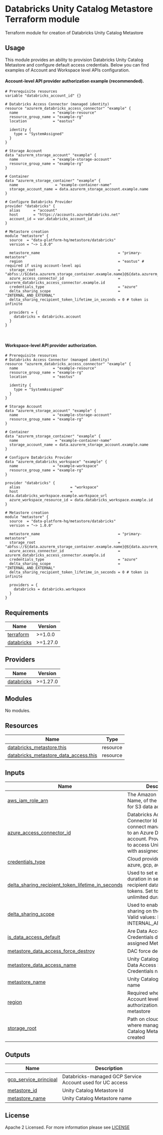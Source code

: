 # Databricks Unity Catalog Metastore Terraform module
Terraform module for creation of Databricks Unity Catalog Metastore

## Usage

This module provides an ability to provision Databricks Unity Catalog Metastore and configure default access credentials. 
Below you can find examples of Account and Workspace level APIs configuration.

#### Account-level API provider authorization example (recommended).
```hcl
# Prerequisite resources
variable "databricks_account_id" {}

# Databricks Access Connector (managed identity)
resource "azurerm_databricks_access_connector" "example" {
  name                = "example-resource"
  resource_group_name = "example-rg"
  location            = "eastus"

  identity {
    type = "SystemAssigned"
  }
}

# Storage Account
data "azurerm_storage_account" "example" {
  name                = "example-storage-account"
  resource_group_name = "example-rg"
}

# Container
data "azurerm_storage_container" "example" {
  name                 = "example-container-name"
  storage_account_name = data.azurerm_storage_account.example.name
}

# Configure Databricks Provider
provider "databricks" {
  alias      = "account"
  host       = "https://accounts.azuredatabricks.net"
  account_id = var.databricks_account_id
}

# Metastore creation
module "metastore" {
  source  = "data-platform-hq/metastore/databricks"
  version = "~> 1.0.0"

  metastore_name                                    = "primary-metastore"
  region                                            = "eastus" # required if using account-level api
  storage_root                                      = "abfss://${data.azurerm_storage_container.example.name}@${data.azurerm_storage_account.example.name}.dfs.core.windows.net/"
  azure_access_connector_id                         = azurerm_databricks_access_connector.example.id
  credentials_type                                  = "azure"
  delta_sharing_scope                               = "INTERNAL_AND_EXTERNAL"
  delta_sharing_recipient_token_lifetime_in_seconds = 0 # token is infinite

  providers = {
    databricks = databricks.account
  }
}

```
<br>

#### Workspace-level API provider authorization.

```hcl
# Prerequisite resources
# Databricks Access Connector (managed identity)
resource "azurerm_databricks_access_connector" "example" {
  name                = "example-resource"
  resource_group_name = "example-rg"
  location            = "eastus"

  identity {
    type = "SystemAssigned"
  }
}

# Storage Account
data "azurerm_storage_account" "example" {
  name                = "example-storage-account"
  resource_group_name = "example-rg"
}

# Container
data "azurerm_storage_container" "example" {
  name                 = "example-container-name"
  storage_account_name = data.azurerm_storage_account.example.name
}

# Configure Databricks Provider
data "azurerm_databricks_workspace" "example" {
  name                = "example-workspace"
  resource_group_name = "example-rg"
}

provider "databricks" {
  alias                       = "workspace"
  host                        = data.databricks_workspace.example.workspace_url
  azure_workspace_resource_id = data.databricks_workspace.example.id
}

# Metastore creation
module "metastore" {
  source  = "data-platform-hq/metastore/databricks"
  version = "~> 1.0.0"

  metastore_name                                    = "primary-metastore"
  storage_root                                      = "abfss://${data.azurerm_storage_container.example.name}@${data.azurerm_storage_account.example.name}.dfs.core.windows.net/"
  azure_access_connector_id                         = azurerm_databricks_access_connector.example.id
  credentials_type                                  = "azure"
  delta_sharing_scope                               = "INTERNAL_AND_EXTERNAL"
  delta_sharing_recipient_token_lifetime_in_seconds = 0 # token is infinite

  providers = {
    databricks = databricks.workspace
  }
}
```
<!-- BEGIN_TF_DOCS -->
## Requirements

| Name | Version |
|------|---------|
| <a name="requirement_terraform"></a> [terraform](#requirement\_terraform) | >=1.0.0 |
| <a name="requirement_databricks"></a> [databricks](#requirement\_databricks) | >=1.27.0 |

## Providers

| Name | Version |
|------|---------|
| <a name="provider_databricks"></a> [databricks](#provider\_databricks) | >=1.27.0 |

## Modules

No modules.

## Resources

| Name | Type |
|------|------|
| [databricks_metastore.this](https://registry.terraform.io/providers/databricks/databricks/latest/docs/resources/metastore) | resource |
| [databricks_metastore_data_access.this](https://registry.terraform.io/providers/databricks/databricks/latest/docs/resources/metastore_data_access) | resource |

## Inputs

| Name | Description | Type | Default | Required |
|------|-------------|------|---------|:--------:|
| <a name="input_aws_iam_role_arn"></a> [aws\_iam\_role\_arn](#input\_aws\_iam\_role\_arn) | The Amazon Resource Name, of the AWS IAM role for S3 data access | `string` | `null` | no |
| <a name="input_azure_access_connector_id"></a> [azure\_access\_connector\_id](#input\_azure\_access\_connector\_id) | Databricks Access Connector Id that lets you to connect managed identities to an Azure Databricks account. Provides an ability to access Unity Catalog with assigned identity | `string` | `null` | no |
| <a name="input_credentials_type"></a> [credentials\_type](#input\_credentials\_type) | Cloud provider. Select from: azure, gcp, aws | `string` | n/a | yes |
| <a name="input_delta_sharing_recipient_token_lifetime_in_seconds"></a> [delta\_sharing\_recipient\_token\_lifetime\_in\_seconds](#input\_delta\_sharing\_recipient\_token\_lifetime\_in\_seconds) | Used to set expiration duration in seconds on recipient data access tokens. Set to 0 for unlimited duration. | `string` | `0` | no |
| <a name="input_delta_sharing_scope"></a> [delta\_sharing\_scope](#input\_delta\_sharing\_scope) | Used to enable delta sharing on the metastore. Valid values: INTERNAL, INTERNAL\_AND\_EXTERNAL. | `string` | `"INTERNAL"` | no |
| <a name="input_is_data_access_default"></a> [is\_data\_access\_default](#input\_is\_data\_access\_default) | Are Data Access Storage Credentials default for assigned Metastore? | `string` | `true` | no |
| <a name="input_metastore_data_access_force_destroy"></a> [metastore\_data\_access\_force\_destroy](#input\_metastore\_data\_access\_force\_destroy) | DAC force destroy option | `bool` | `true` | no |
| <a name="input_metastore_data_access_name"></a> [metastore\_data\_access\_name](#input\_metastore\_data\_access\_name) | Unity Catalog Metastore Data Access Storage Credentials name | `string` | `null` | no |
| <a name="input_metastore_name"></a> [metastore\_name](#input\_metastore\_name) | Unity Catalog Metastore name | `string` | n/a | yes |
| <a name="input_region"></a> [region](#input\_region) | Required when using Account level API provider authorization. The region of metastore | `string` | `null` | no |
| <a name="input_storage_root"></a> [storage\_root](#input\_storage\_root) | Path on cloud storage, where managed Unity Catalog Metastore is created | `string` | n/a | yes |

## Outputs

| Name | Description |
|------|-------------|
| <a name="output_gcp_service_principal"></a> [gcp\_service\_principal](#output\_gcp\_service\_principal) | Databricks-managed GCP Service Account used for UC access |
| <a name="output_metastore_id"></a> [metastore\_id](#output\_metastore\_id) | Unity Catalog Metastore Id |
| <a name="output_metastore_name"></a> [metastore\_name](#output\_metastore\_name) | Unity Catalog Metastore name |
<!-- END_TF_DOCS -->

## License

Apache 2 Licensed. For more information please see [LICENSE](https://github.com/data-platform-hq/terraform-databricks-metastore/blob/add_metastore/LICENSE)
